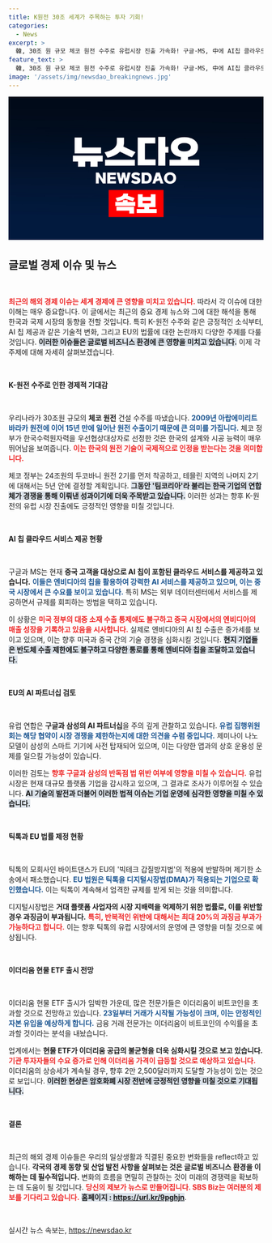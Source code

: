 ```yaml
---
title: K원전 30조 세계가 주목하는 투자 기회!
categories:
  - News
excerpt: >
  韓, 30조 원 규모 체코 원전 수주로 유럽시장 진출 가속화! 구글·MS, 中에 AI칩 클라우드 제공 논란, 틱톡은 EU 법위반 패소… 이더리움 현물 ETF 출시 초읽기! 클릭하고 더 알아보세요!
feature_text: >
  韓, 30조 원 규모 체코 원전 수주로 유럽시장 진출 가속화! 구글·MS, 中에 AI칩 클라우드 제공 논란, 틱톡은 EU 법위반 패소… 이더리움 현물 ETF 출시 초읽기! 클릭하고 더 알아보세요!
image: '/assets/img/newsdao_breakingnews.jpg'
---
```


<p><img src="/assets/img/newsdao_breakingnews.jpg" alt="firstkoreanews 속보" /></p>

<h2 data-ke-size="size26">글로벌 경제 이슈 및 뉴스</h2>

<p data-ke-size="size16">&nbsp;</p>

<p><b><span style="color: #ee2323;">최근의 해외 경제 이슈는 세계 경제에 큰 영향을 미치고 있습니다.</span></b> 따라서 각 이슈에 대한 이해는 매우 중요합니다. 이 글에서는 최근의 중요 경제 뉴스와 그에 대한 해석을 통해 한국과 국제 시장의 동향을 전할 것입니다. 특히 K-원전 수주와 같은 긍정적인 소식부터, AI 칩 제공과 같은 기술적 변화, 그리고 EU의 법률에 대한 논란까지 다양한 주제를 다룰 것입니다. <b><span style="background-color: #21538527;">이러한 이슈들은 글로벌 비즈니스 환경에 큰 영향을 미치고 있습니다.</span></b> 이제 각 주제에 대해 자세히 살펴보겠습니다.</p>

<p data-ke-size="size16">&nbsp;</p>

<p><b>K-원전 수주로 인한 경제적 기대감</b></p>

<p data-ke-size="size16">&nbsp;</p>

<p>우리나라가 30조원 규모의 <b>체코 원전</b> 건설 수주를 따냈습니다. <b><span style="color: #1a5490;">2009년 아랍에미리트 바라카 원전에 이어 15년 만에 일어난 원전 수출이기 때문에 큰 의미를 가집니다.</span></b> 체코 정부가 한국수력원자력을 우선협상대상자로 선정한 것은 한국의 설계와 시공 능력이 매우 뛰어남을 보여줍니다. <b><span style="color: #ee2323;">이는 한국의 원전 기술이 국제적으로 인정을 받는다는 것을 의미합니다.</span></b>  </p>

<p>체코 정부는 24조원의 두코바니 원전 2기를 먼저 착공하고, 테믈린 지역의 나머지 2기에 대해서는 5년 안에 결정할 계획입니다. <b><span style="background-color: #21538527;">그동안 '팀코리아'라 불리는 한국 기업의 연합체가 경쟁을 통해 이뤄낸 성과이기에 더욱 주목받고 있습니다.</span></b> 이러한 성과는 향후 K-원전의 유럽 시장 진출에도 긍정적인 영향을 미칠 것입니다.</p>

<p data-ke-size="size16">&nbsp;</p>

<p><b>AI 칩 클라우드 서비스 제공 현황</b></p>

<p data-ke-size="size16">&nbsp;</p>

<p>구글과 MS는 현재 <b>중국 고객을 대상으로 AI 칩이 포함된 클라우드 서비스를 제공하고 있습니다.</b> <b><span style="color: #1a5490;">이들은 엔비디아의 칩을 활용하여 강력한 AI 서비스를 제공하고 있으며, 이는 중국 시장에서 큰 수요를 보이고 있습니다.</span></b> 특히 MS는 외부 데이터센터에서 서비스를 제공하면서 규제를 회피하는 방법을 택하고 있습니다.</p>

<p>이 상황은 <b><span style="color: #ee2323;">미국 정부의 대중 소재 수출 통제에도 불구하고 중국 시장에서의 엔비디아의 매출 성장을 기록하고 있음을 시사합니다.</span></b> 실제로 엔비디아의 AI 칩 수출은 증가세를 보이고 있으며, 이는 향후 미국과 중국 간의 기술 경쟁을 심화시킬 것입니다. <b><span style="background-color: #21538527;">현지 기업들은 반도체 수출 제한에도 불구하고 다양한 통로를 통해 엔비디아 칩을 조달하고 있습니다.</span></b></p>

<p data-ke-size="size16">&nbsp;</p>

<p><b>EU의 AI 파트너십 검토</b></p>

<p data-ke-size="size16">&nbsp;</p>

<p>유럽 연합은 <b>구글과 삼성의 AI 파트너십</b>을 주의 깊게 관찰하고 있습니다. <b><span style="color: #1a5490;">유럽 집행위원회는 해당 협약이 시장 경쟁을 제한하는지에 대한 의견을 수렴 중입니다.</span></b> 제미나이 나노 모델이 삼성의 스마트 기기에 사전 탑재되어 있으며, 이는 다양한 앱과의 상호 운용성 문제를 일으킬 가능성이 있습니다.</p>

<p>이러한 검토는 <b><span style="color: #ee2323;">향후 구글과 삼성의 반독점 법 위반 여부에 영향을 미칠 수 있습니다.</span></b> 유럽 시장은 현재 대규모 플랫폼 기업을 감시하고 있으며, 그 결과로 조사가 이루어질 수 있습니다. <b><span style="background-color: #21538527;">AI 기술의 발전과 더불어 이러한 법적 이슈는 기업 운영에 심각한 영향을 미칠 수 있습니다.</span></b></p>

<p data-ke-size="size16">&nbsp;</p>

<p><b>틱톡과 EU 법률 제정 현황</b></p>

<p data-ke-size="size16">&nbsp;</p>

<p>틱톡의 모회사인 바이트댄스가 EU의 '빅테크 갑질방지법'의 적용에 반발하며 제기한 소송에서 패소했습니다. <b><span style="color: #1a5490;">EU 법원은 틱톡을 디지털시장법(DMA)가 적용되는 기업으로 확인했습니다.</span></b> 이는 틱톡이 계속해서 엄격한 규제를 받게 되는 것을 의미합니다.</p>

<p>디지털시장법은 <b>거대 플랫폼 사업자의 시장 지배력을 억제하기 위한 법률로, 이를 위반할 경우 과징금이 부과됩니다.</b> <b><span style="color: #ee2323;">특히, 반복적인 위반에 대해서는 최대 20%의 과징금 부과가 가능하다고 합니다.</span></b> 이는 향후 틱톡의 유럽 시장에서의 운영에 큰 영향을 미칠 것으로 예상됩니다.</p>

<p data-ke-size="size16">&nbsp;</p>

<p><b>이더리움 현물 ETF 출시 전망</b></p>

<p data-ke-size="size16">&nbsp;</p>

<p>이더리움 현물 ETF 출시가 임박한 가운데, 많은 전문가들은 이더리움이 비트코인을 초과할 것으로 전망하고 있습니다. <b><span style="color: #1a5490;">23일부터 거래가 시작될 가능성이 크며, 이는 안정적인 자본 유입을 예상하게 합니다.</span></b> 금융 거래 전문가는 이더리움이 비트코인의 수익률을 초과할 것이라는 분석을 내놨습니다.</p>

<p>업계에서는 <b>현물 ETF가 이더리움 공급의 불균형을 더욱 심화시킬 것으로 보고 있습니다.</b> <b><span style="color: #ee2323;">기관 투자자들의 수요 증가로 인해 이더리움 가격이 급등할 것으로 예상하고 있습니다.</span></b> 이더리움의 상승세가 계속될 경우, 향후 2만 2,500달러까지 도달할 가능성이 있는 것으로 보입니다. <b><span style="background-color: #21538527;">이러한 현상은 암호화폐 시장 전반에 긍정적인 영향을 미칠 것으로 기대됩니다.</span></b></p>

<p data-ke-size="size16">&nbsp;</p>

<p><b>결론</b></p>

<p data-ke-size="size16">&nbsp;</p>

<p>최근의 해외 경제 이슈들은 우리의 일상생활과 직결된 중요한 변화들을 reflect하고 있습니다. <b>각국의 경제 동향 및 산업 발전 사항을 살펴보는 것은 글로벌 비즈니스 환경을 이해하는 데 필수적입니다.</b> 변화의 흐름을 면밀히 관찰하는 것이 미래의 경쟁력을 확보하는 데 도움이 될 것입니다. <b><span style="color: #ee2323;">당신의 제보가 뉴스로 만들어집니다. SBS Biz는 여러분의 제보를 기다리고 있습니다.</span></b> <b><span style="background-color: #21538527;">홈페이지 : <a href="https://url.kr/9pghjn">https://url.kr/9pghjn</a></span></b>.</p>

<p data-ke-size="size16">&nbsp;</p>
실시간 뉴스 속보는, <a href="https://newsdao.kr" rel="dofollow">https://newsdao.kr</a>


